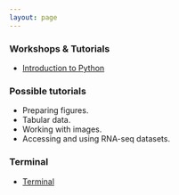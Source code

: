 ```yaml
---
layout: page
---
```


### Workshops & Tutorials

- [Introduction to Python](introduction)

### Possible tutorials

- Preparing figures.
- Tabular data.
- Working with images.
- Accessing and using RNA-seq datasets.

### Terminal

- [Terminal](terminal/)
